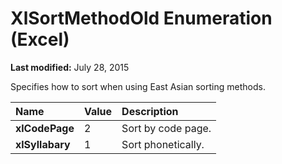 
# XlSortMethodOld Enumeration (Excel)

 **Last modified:** July 28, 2015

Specifies how to sort when using East Asian sorting methods.


|**Name**|**Value**|**Description**|
|:-----|:-----|:-----|
| **xlCodePage**|2|Sort by code page.|
| **xlSyllabary**|1|Sort phonetically.|
